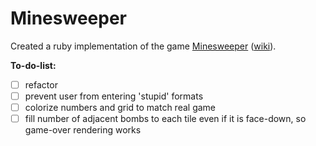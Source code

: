 # Minesweeper

Created a ruby implementation of the game [Minesweeper][play-minesweeper] ([wiki][minesweeper-wiki]).

[play-minesweeper]: http://minesweeperonline.com/#beginner
[minesweeper-wiki]: http://en.wikipedia.org/wiki/Minesweeper_(Windows)

<strong>To-do-list:</strong>

- [ ] refactor
- [ ] prevent user from entering 'stupid' formats
- [ ] colorize numbers and grid to match real game
- [ ] fill number of adjacent bombs to each tile even if it is face-down, so game-over rendering works
